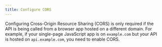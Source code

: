 ```yaml
---
title: Configure CORS
---
```

Configuring Cross-Origin Resource Sharing (CORS) is only required if the API is being called from a browser app hosted on a different domain. For example, if your single-page JavaScript app is on `example.com` but your API is hosted on `api.example.com`, you need to enable CORS.

<StackSelector snippet="configcors"/>
